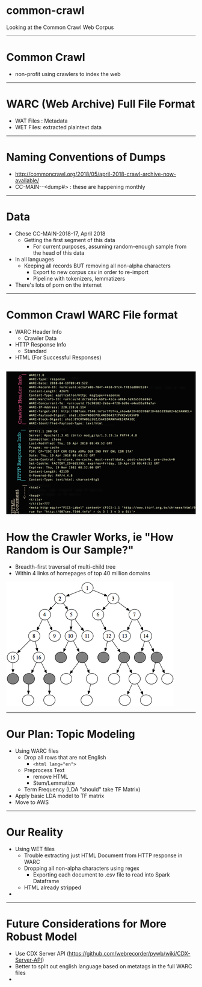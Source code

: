 # common-crawl
Looking at the Common Crawl Web Corpus

--------------------------------------------------------

# Common Crawl
  * non-profit using crawlers to index the web

--------------------------------------------------------

# WARC (Web Archive) Full File Format
  * WAT Files : Metadata
  * WET Files: extracted plaintext data

--------------------------------------------------------

# Naming Conventions of Dumps
  * http://commoncrawl.org/2018/05/april-2018-crawl-archive-now-available/
  * CC-MAIN-<Year>-<dump#> : these are happening monthly

--------------------------------------------------------

# Data
  * Chose CC-MAIN-2018-17, April 2018
    * Getting the first segment of this data
      * For current purposes, assuming random-enough sample from the head of this data
  * In all languages
    * Keeping all records BUT removing all non-alpha characters
      * Export to new corpus csv in order to re-import
      * Pipeline with tokenizers, lemmatizers
  * There's lots of porn on the internet
--------------------------------------------------------
# Common Crawl WARC File format
  * WARC Header Info
    * Crawler Data
  * HTTP Response Info
    * Standard
  * HTML (For Successful Responses)

![warc format](images/00_warc-format.png)
--------------------------------------------------------
# How the Crawler Works, ie "How Random is Our Sample?"
  * Breadth-first traversal of multi-child tree
   * Within 4 links of homepages of top 40 million domains

![Breadth](images/breadth-first.png)

--------------------------------------------------------
# Our Plan: Topic Modeling
  * Using WARC files
    * Drop all rows that are not English
      * `<html lang="en">`
    * Preprocess Text
      * remove HTML
      * Stem/Lemmatize
    * Term Frequency (LDA "should" take TF Matrix)
  * Apply basic LDA model to TF matrix
  * Move to AWS

--------------------------------------------------------
# Our Reality
  * Using WET files
    * Trouble extracting just HTML Document from HTTP response in WARC
    * Dropping all non-alpha characters using regex
      * Exporting each document to .csv file to read into Spark Dataframe
    * HTML already stripped
  *

--------------------------------------------------------
# Future Considerations for More Robust Model
  * Use CDX Server API (https://github.com/webrecorder/pywb/wiki/CDX-Server-API)
  * Better to split out english language based on metatags in the full WARC files
  *
